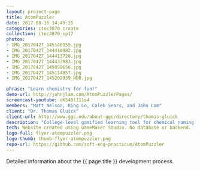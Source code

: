 ```yaml
---
layout: project-page
title: AtomPuzzler
date: 2017-08-16 14:49:25
categories: itec3870 create
collection: itec3870_sp17
photos:
- IMG_20170427_145146955.jpg
- IMG_20170427_144410982.jpg
- IMG_20170427_144413728.jpg
- IMG_20170427_144433983.jpg
- IMG_20170427_145050656.jpg
- IMG_20170427_145114857.jpg
- IMG_20170427_145202939_HDR.jpg

phrase: "Learn chemistry for fun!"
demo-url: http://johnjlam.com/AtomPuzzlerPages/
screencast-youtube: oK54BlI11o4
members: "Matt Nelson, King Lo, Caleb Sears, and John Lam"
client: "Dr. Thomas Gluick"
client-url: http://www.ggc.edu/about-ggc/directory/thomas-gluick
description: "College-level gamified learning tool for chemical naming and molecular geometry."
tech: Website created using GameMaker Studio. No database or backend.
logo-full: flyer-atompuzzler.png
logo-thumb: thumb-flyer-atompuzzler.png
repo-url: https://github.com/soft-eng-practicum/AtomPuzzler
---
```


Detailed information about the {{ page.title }} development process.

<!-- lightgallery -->
<script src="https://code.jquery.com/jquery-2.2.4.min.js"></script>
<script src="https://cdn.jsdelivr.net/lightgallery/1.3.7/js/lightgallery.min.js">
</script>
<script src="https://cdn.jsdelivr.net/g/lg-zoom"></script>

<script type="text/javascript">

    $(document).ready(function() {

        $("body").lightGallery({

            zoom: true,
            selector: 'a#lightgallery',
            selectWithin: 'body'

        });

    });

</script>

[ggc]: http://www.ggc.edu
[gunay-ggc]: http://www.ggc.edu/about-ggc/directory/cengiz-gunay
